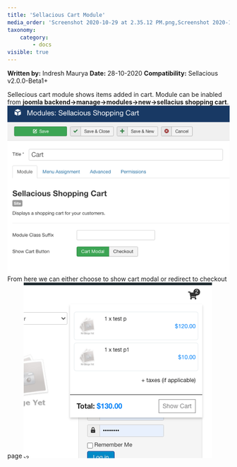 ```yaml
---
title: 'Sellacious Cart Module'
media_order: 'Screenshot 2020-10-29 at 2.35.12 PM.png,Screenshot 2020-10-29 at 2.43.34 PM.png'
taxonomy:
    category:
        - docs
visible: true
---
```


**Written by:** Indresh Maurya
**Date:** 28-10-2020
**Compatibility:** Sellacious v2.0.0-Beta1+

Sellecious cart module shows items added in cart. Module can be inabled from **joomla backend->manage->modules->new->sellacius shopping cart**.
![](Screenshot%202020-10-29%20at%202.35.12%20PM.png)
From here we can either choose to show cart modal or redirect to checkout page
![](Screenshot%202020-10-29%20at%202.43.34%20PM.png)